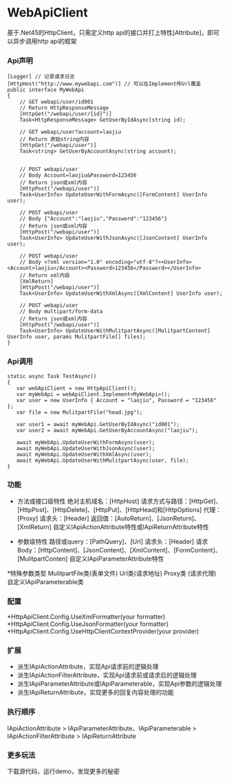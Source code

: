# WebApiClient
基于.Net45的HttpClient，只需定义http api的接口并打上特性[Attribute]，即可以异步调用http api的框架

### Api声明
```
[Logger] // 记录请求日志
[HttpHost("http://www.mywebapi.com")] // 可以在Implement传Url覆盖
public interface MyWebApi
{
    // GET webapi/user/id001
    // Return HttpResponseMessage
    [HttpGet("/webapi/user/{id}")]
    Task<HttpResponseMessage> GetUserByIdAsync(string id);

    // GET webapi/user?account=laojiu
    // Return 原始string内容
    [HttpGet("/webapi/user")]
    Task<string> GetUserByAccountAsync(string account);


    // POST webapi/user  
    // Body Account=laojiu&Password=123456
    // Return json或xml内容
    [HttpPost("/webapi/user")]
    Task<UserInfo> UpdateUserWithFormAsync([FormContent] UserInfo user);

    // POST webapi/user   
    // Body {"Account":"laojiu","Password":"123456"}
    // Return json或xml内容
    [HttpPost("/webapi/user")]
    Task<UserInfo> UpdateUserWithJsonAsync([JsonContent] UserInfo user);

    // POST webapi/user   
    // Body <?xml version="1.0" encoding="utf-8"?><UserInfo><Account>laojiu</Account><Password>123456</Password></UserInfo>
    // Return xml内容
    [XmlReturn]
    [HttpPost("/webapi/user")]
    Task<UserInfo> UpdateUserWithXmlAsync([XmlContent] UserInfo user);

    // POST webapi/user   
    // Body multipart/form-data
    // Return json或xml内容
    [HttpPost("/webapi/user")]
    Task<UserInfo> UpdateUserWithMulitpartAsync([MulitpartContent] UserInfo user, params MulitpartFile[] files);
}
```
 
 ### Api调用
 ```
static async Task TestAsync()
{
    var webApiClient = new HttpApiClient();
    var myWebApi = webApiClient.Implement<MyWebApi>();
    var user = new UserInfo { Account = "laojiu", Password = "123456" };
    var file = new MulitpartFile("head.jpg");

    var user1 = await myWebApi.GetUserByIdAsync("id001");
    var user2 = await myWebApi.GetUserByAccountAsync("laojiu");

    await myWebApi.UpdateUserWithFormAsync(user);
    await myWebApi.UpdateUserWithJsonAsync(user);
    await myWebApi.UpdateUserWithXmlAsync(user);
    await myWebApi.UpdateUserWithMulitpartAsync(user, file);
}
```

### 功能 
* 方法或接口级特性
绝对主机域名：[HttpHost]
请求方式与路径：[HttpGet]、[HttpPost]、[HttpDelete]、[HttpPut]、[HttpHead]和[HttpOptions]
代理：[Proxy]
请求头：[Header]
返回值：[AutoReturn]、[JsonReturn]、[XmlReturn]
自定义IApiActionAttribute特性或IApiReturnAttribute特性

* 参数级特性
路径或query：[PathQuery]、[Url]
请求头：[Header]
请求Body：[HttpContent]、[JsonContent]、[XmlContent]、[FormContent]、[MulitpartConten]
自定义IApiParameterAttribute特性

*特殊参数类型
MulitpartFile类(表单文件)
Url类(请求地址)
Proxy类 (请求代理)
自定义IApiParameterable类 

### 配置
*HttpApiClient.Config.UseXmlFormatter(your formatter)
*HttpApiClient.Config.UseJsonFormatter(your formatter)
*HttpApiClient.Config.UseHttpClientContextProvider(your provider)

### 扩展
* 派生IApiActionAttribute，实现Api请求前的逻辑处理
* 派生IApiActionFilterAttribute，实现Api请求前或请求后的逻辑处理
* 派生IApiParameterAttribute或IApiParameterable，实现Api参数的逻辑处理
* 派生IApiReturnAttribute，实现更多的回复内容处理的功能

### 执行顺序
IApiActionAttribute > IApiParameterAttribute、IApiParameterable > IApiActionFilterAttribute > IApiReturnAttribute

### 更多玩法
下载源代码，运行demo，发现更多的秘密
